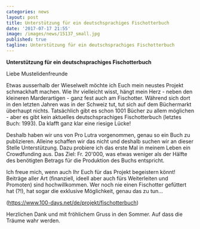 ```yaml
---
categories: news
layout: post
title: Unterstützung für ein deutschsprachiges Fischotterbuch 
date: '2017-07-17 21:55'
image: /images/news/15137_small.jpg
published: true
tagline: Unterstützung für ein deutschsprachiges Fischotterbuch 
---
```


**Unterstützung für ein deutschsprachiges Fischotterbuch**

Liebe Mustelidenfreunde

Etwas ausserhalb der Wieselwelt möchte ich Euch mein neustes Projekt schmackhaft machen. Wie Ihr vielleicht wisst, hängt mein Herz - neben den kleineren Marderartigen - ganz fest auch am Fischotter. Während sich dort in den letzten Jahren was in der Schweiz tut, tut sich auf dem Büchermarkt überhaupt nichts. Tatsächlich gibt es schon 1001 Bücher zu allem möglichen - aber es gibt kein aktuelles deutschsprachiges Fischotterbuch (letztes Buch: 1993). Da klafft ganz klar eine riesige Lücke!

Deshalb haben wir uns von Pro Lutra vorgenommen, genau so ein Buch zu publizieren. Alleine schaffen wir das nicht und deshalb suchen wir an dieser Stelle Unterstützung. Dazu probiere ich das erste Mal in meinem Leben ein Crowdfunding aus. Das Ziel: Fr. 20'000, was etwas weniger als der Hälfte des benötigten Betrags für die Produktion des Buchs entspricht. 

Ich freue mich, wenn auch Ihr Euch für das Projekt begeistern könnt! Beiträge aller Art (finanziell, ideell aber auch fürs Weiterleiten und Promoten) sind hochwillkommen.
Wer noch nie einen Fischotter gefüttert hat (?!), hat sogar die exklusive Möglichkeit, genau das zu tun...

(https://www.100-days.net/de/projekt/fischotterbuch)

Herzlichen Dank und mit fröhlichem Gruss in den Sommer.
Auf dass die Träume wahr werden.
